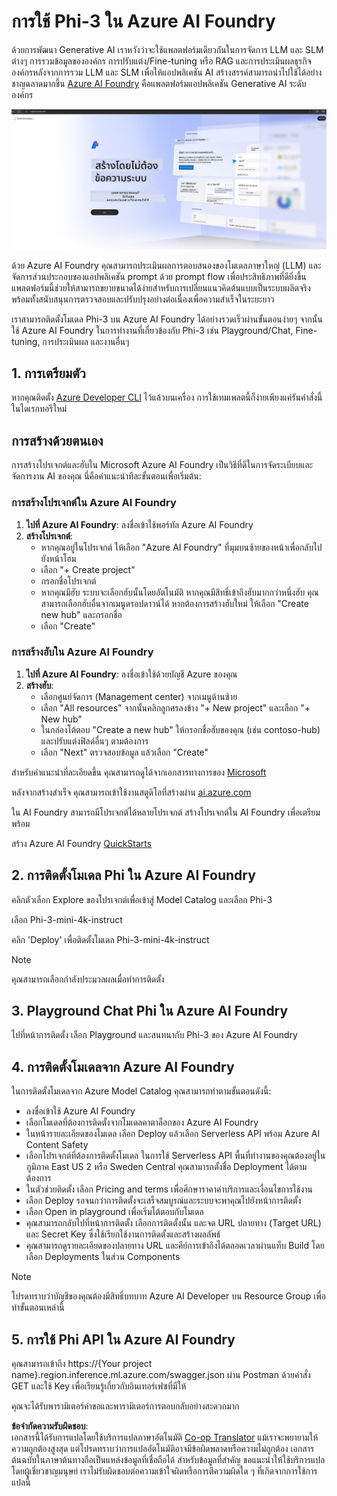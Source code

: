 <!--
CO_OP_TRANSLATOR_METADATA:
{
  "original_hash": "3a1e48b628022485aac989c9f733e792",
  "translation_date": "2025-07-17T05:24:04+00:00",
  "source_file": "md/02.QuickStart/AzureAIFoundry_QuickStart.md",
  "language_code": "th"
}
-->
# **การใช้ Phi-3 ใน Azure AI Foundry**

ด้วยการพัฒนา Generative AI เราหวังว่าจะใช้แพลตฟอร์มเดียวกันในการจัดการ LLM และ SLM ต่างๆ การรวมข้อมูลขององค์กร การปรับแต่ง/Fine-tuning หรือ RAG และการประเมินผลธุรกิจองค์กรหลังจากการรวม LLM และ SLM เพื่อให้แอปพลิเคชัน AI สร้างสรรค์สามารถนำไปใช้ได้อย่างชาญฉลาดมากขึ้น [Azure AI Foundry](https://ai.azure.com) คือแพลตฟอร์มแอปพลิเคชัน Generative AI ระดับองค์กร

![aistudo](../../../../translated_images/aifoundry_home.f28a8127c96c7d93d6fb1d0a69b635bc36834da1f0615d7d2b8be216021d9eeb.th.png)

ด้วย Azure AI Foundry คุณสามารถประเมินผลการตอบสนองของโมเดลภาษาใหญ่ (LLM) และจัดการส่วนประกอบของแอปพลิเคชัน prompt ด้วย prompt flow เพื่อประสิทธิภาพที่ดียิ่งขึ้น แพลตฟอร์มนี้ช่วยให้สามารถขยายขนาดได้ง่ายสำหรับการเปลี่ยนแนวคิดต้นแบบเป็นระบบผลิตจริง พร้อมทั้งสนับสนุนการตรวจสอบและปรับปรุงอย่างต่อเนื่องเพื่อความสำเร็จในระยะยาว

เราสามารถติดตั้งโมเดล Phi-3 บน Azure AI Foundry ได้อย่างรวดเร็วผ่านขั้นตอนง่ายๆ จากนั้นใช้ Azure AI Foundry ในการทำงานที่เกี่ยวข้องกับ Phi-3 เช่น Playground/Chat, Fine-tuning, การประเมินผล และงานอื่นๆ

## **1. การเตรียมตัว**

หากคุณติดตั้ง [Azure Developer CLI](https://learn.microsoft.com/azure/developer/azure-developer-cli/overview?WT.mc_id=aiml-138114-kinfeylo) ไว้แล้วบนเครื่อง การใช้เทมเพลตนี้ก็ง่ายเพียงแค่รันคำสั่งนี้ในไดเรกทอรีใหม่

## การสร้างด้วยตนเอง

การสร้างโปรเจกต์และฮับใน Microsoft Azure AI Foundry เป็นวิธีที่ดีในการจัดระเบียบและจัดการงาน AI ของคุณ นี่คือคำแนะนำทีละขั้นตอนเพื่อเริ่มต้น:

### การสร้างโปรเจกต์ใน Azure AI Foundry

1. **ไปที่ Azure AI Foundry**: ลงชื่อเข้าใช้พอร์ทัล Azure AI Foundry
2. **สร้างโปรเจกต์**:
   - หากคุณอยู่ในโปรเจกต์ ให้เลือก "Azure AI Foundry" ที่มุมบนซ้ายของหน้าเพื่อกลับไปยังหน้าโฮม
   - เลือก "+ Create project"
   - กรอกชื่อโปรเจกต์
   - หากคุณมีฮับ ระบบจะเลือกฮับนั้นโดยอัตโนมัติ หากคุณมีสิทธิ์เข้าถึงฮับมากกว่าหนึ่งฮับ คุณสามารถเลือกฮับอื่นจากเมนูดรอปดาวน์ได้ หากต้องการสร้างฮับใหม่ ให้เลือก "Create new hub" และกรอกชื่อ
   - เลือก "Create"

### การสร้างฮับใน Azure AI Foundry

1. **ไปที่ Azure AI Foundry**: ลงชื่อเข้าใช้ด้วยบัญชี Azure ของคุณ
2. **สร้างฮับ**:
   - เลือกศูนย์จัดการ (Management center) จากเมนูด้านซ้าย
   - เลือก "All resources" จากนั้นคลิกลูกศรลงข้าง "+ New project" และเลือก "+ New hub"
   - ในกล่องโต้ตอบ "Create a new hub" ให้กรอกชื่อฮับของคุณ (เช่น contoso-hub) และปรับแต่งฟิลด์อื่นๆ ตามต้องการ
   - เลือก "Next" ตรวจสอบข้อมูล แล้วเลือก "Create"

สำหรับคำแนะนำที่ละเอียดขึ้น คุณสามารถดูได้จากเอกสารทางการของ [Microsoft](https://learn.microsoft.com/azure/ai-studio/how-to/create-projects)

หลังจากสร้างสำเร็จ คุณสามารถเข้าใช้งานสตูดิโอที่สร้างผ่าน [ai.azure.com](https://ai.azure.com/)

ใน AI Foundry สามารถมีโปรเจกต์ได้หลายโปรเจกต์ สร้างโปรเจกต์ใน AI Foundry เพื่อเตรียมพร้อม

สร้าง Azure AI Foundry [QuickStarts](https://learn.microsoft.com/azure/ai-studio/quickstarts/get-started-code)

## **2. การติดตั้งโมเดล Phi ใน Azure AI Foundry**

คลิกตัวเลือก Explore ของโปรเจกต์เพื่อเข้าสู่ Model Catalog และเลือก Phi-3

เลือก Phi-3-mini-4k-instruct

คลิก 'Deploy' เพื่อติดตั้งโมเดล Phi-3-mini-4k-instruct

> [!NOTE]
>
> คุณสามารถเลือกกำลังประมวลผลเมื่อทำการติดตั้ง

## **3. Playground Chat Phi ใน Azure AI Foundry**

ไปที่หน้าการติดตั้ง เลือก Playground และสนทนากับ Phi-3 ของ Azure AI Foundry

## **4. การติดตั้งโมเดลจาก Azure AI Foundry**

ในการติดตั้งโมเดลจาก Azure Model Catalog คุณสามารถทำตามขั้นตอนดังนี้:

- ลงชื่อเข้าใช้ Azure AI Foundry
- เลือกโมเดลที่ต้องการติดตั้งจากโมเดลคาตาล็อกของ Azure AI Foundry
- ในหน้ารายละเอียดของโมเดล เลือก Deploy แล้วเลือก Serverless API พร้อม Azure AI Content Safety
- เลือกโปรเจกต์ที่ต้องการติดตั้งโมเดล ในการใช้ Serverless API พื้นที่ทำงานของคุณต้องอยู่ในภูมิภาค East US 2 หรือ Sweden Central คุณสามารถตั้งชื่อ Deployment ได้ตามต้องการ
- ในตัวช่วยติดตั้ง เลือก Pricing and terms เพื่อศึกษาราคาค่าบริการและเงื่อนไขการใช้งาน
- เลือก Deploy รอจนกว่าการติดตั้งจะเสร็จสมบูรณ์และระบบจะพาคุณไปยังหน้าการติดตั้ง
- เลือก Open in playground เพื่อเริ่มโต้ตอบกับโมเดล
- คุณสามารถกลับไปที่หน้าการติดตั้ง เลือกการติดตั้งนั้น และจด URL ปลายทาง (Target URL) และ Secret Key ซึ่งใช้เรียกใช้งานการติดตั้งและสร้างผลลัพธ์
- คุณสามารถดูรายละเอียดของปลายทาง URL และคีย์การเข้าถึงได้ตลอดเวลาผ่านแท็บ Build โดยเลือก Deployments ในส่วน Components

> [!NOTE]
> โปรดทราบว่าบัญชีของคุณต้องมีสิทธิ์บทบาท Azure AI Developer บน Resource Group เพื่อทำขั้นตอนเหล่านี้

## **5. การใช้ Phi API ใน Azure AI Foundry**

คุณสามารถเข้าถึง https://{Your project name}.region.inference.ml.azure.com/swagger.json ผ่าน Postman ด้วยคำสั่ง GET และใช้ Key เพื่อเรียนรู้เกี่ยวกับอินเทอร์เฟซที่มีให้

คุณจะได้รับพารามิเตอร์คำขอและพารามิเตอร์การตอบกลับอย่างสะดวกมาก

**ข้อจำกัดความรับผิดชอบ**:  
เอกสารนี้ได้รับการแปลโดยใช้บริการแปลภาษาอัตโนมัติ [Co-op Translator](https://github.com/Azure/co-op-translator) แม้เราจะพยายามให้ความถูกต้องสูงสุด แต่โปรดทราบว่าการแปลอัตโนมัติอาจมีข้อผิดพลาดหรือความไม่ถูกต้อง เอกสารต้นฉบับในภาษาต้นทางถือเป็นแหล่งข้อมูลที่เชื่อถือได้ สำหรับข้อมูลที่สำคัญ ขอแนะนำให้ใช้บริการแปลโดยผู้เชี่ยวชาญมนุษย์ เราไม่รับผิดชอบต่อความเข้าใจผิดหรือการตีความผิดใด ๆ ที่เกิดจากการใช้การแปลนี้